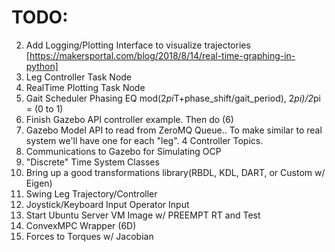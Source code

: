 # TODO:

2. Add Logging/Plotting Interface to visualize trajectories [https://makersportal.com/blog/2018/8/14/real-time-graphing-in-python]
3. Leg Controller Task Node
4. RealTime Plotting Task Node
5. Gait Scheduler Phasing EQ mod(2*pi*T+phase_shift/gait_period), 2*pi)/2*pi = (0 to 1)
6. Finish Gazebo API controller example.  Then do (6)
7. Gazebo Model API to read from ZeroMQ Queue..  To make similar to real system we'll have one for each "leg".  4 Controller Topics.
8. Communications to Gazebo for Simulating OCP
9. "Discrete" Time System Classes
10. Bring up a good transformations library(RBDL, KDL, DART, or Custom w/ Eigen)
11. Swing Leg Trajectory/Controller
12. Joystick/Keyboard Input Operator Input
13. Start Ubuntu Server VM Image w/ PREEMPT RT and Test
14. ConvexMPC Wrapper (6D)
15. Forces to Torques w/ Jacobian


